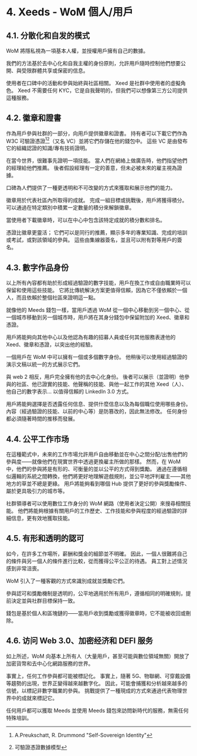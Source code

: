 # 4. Xeeds - WoM 個人/用戶

## 4.1. 分散化和自发的模式

WoM 將隱私視為一項基本人權，並授權用戶擁有自己的數據。

我們的方法基於去中心化和自我主權的身份原則，允許用戶隨時控制他們想要公開、與受限群體共享或保密的信息。

使用者在口碑中的活動和參與始終與社區相關。 Xeed 是社群中使用者的虛擬角色。 Xeed 不需要任何 KYC，它是自我聲明的，但我們可以想像第三方公司提供這種服務。

## 4.2. 徽章和證書

作為用戶參與社群的一部分，向用戶提供徽章和證書。 持有者可以下載它們作為 W3C 可驗證憑證[^7][^8]（又名 VC）並將它們存儲在他的錢包中。 這些 VC 是由發布它的組織認證的知識/專有技術證明。

在當今世界，很難事先證明一項技能。 當人們在網絡上做廣告時，他們指望他們的經理給他們推薦。 後者假設經理有一定的善意，但未必被未來的雇主視為證據。

口碑為人們提供了一種更透明和不可改變的方式來獲取和展示他們的能力。

徽章用於代表社區內所取得的成就。 完成一組目標或挑戰後，用戶將獲得積分。 可以通過在特定類別中積累一定數量的積分來解鎖徽章。

當使用者下載徽章時，可以在中心中包含該特定成就的積分數和排名。

憑證比徽章更靈活； 它們可以是同行的推薦，顯示多年的專業知識、完成的培訓或考試，或對該領域的參與。 這些由集線器簽名，並且可以附有對等用戶的簽名。

## 4.3. 數字作品身份

以上所有內容都有助於形成經過驗證的數字技能，用戶在換工作或自由職業時可以保留和使用這些技能。 它將比傳統解決方案更值得信賴，因為它不僅依賴於一個人，而且依賴於整個社區來證明這一點。

就像他的 Meeds 錢包一樣，當用戶透過 WoM 從一個中心移動到另一個中心、從一個城市移動到另一個城市時，用戶將在其身分錢包中保留附加的 Xeed、徽章和憑證。

用戶將能夠向其他中心以及他認為有趣的招募人員或任何其他服務表達他的 Xeed、徽章和憑證，以突出他的經驗。

一個用戶在 WoM 中可以擁有一個或多個數字身份。 他稍後可以使用經過驗證的演示文稿以統一的方式展示它們。

與 web 2 相反，用戶完全擁有他的去中心化身份。 後者可以展示（並證明）他參與的社區、他已證實的技能、他聲稱的技能、與他一起工作的其他 Xeed（人）、他自己的數字表示... 以值得信賴的 LinkedIn 3.0 方式。

用戶將能夠選擇是否透露任何信息、提供什麼信息以及為每個職位使用哪些身份。 內容（經過驗證的技能、以前的中心等）是防篡改的，因此無法修改。 任何身份都必須隨著時間的推移而發展。

## 4.4. 公平工作市场

在這種範式中，未來的工作市場允許用戶自由移動並在中心之間分配/出售他們的參與度——就像他們在現實世界中透過更換雇主所做的那樣。 然而，在 WoM 中，他們的參與將是有形的、可衡量的並以公平的方式得到獎勵。 通過在遵循相似邏輯的系統之間轉換，他們將更好地理解遊戲規則，並公平地評判雇主——其他地方的草並不總是更綠。 用戶將能夠看到哪個 Hub 提供了更好的參與獎勵條件、屬於更具吸引力的城市等。

社群領導者可以使用數位工作身分的 WoM 網路（使用者決定公開）來搜尋相關技能。 他們將能夠根據有關用戶的工作歷史、工作技能和參與程度的經過驗證的詳細信息，更有效地獲取技能。

## 4.5. 有形和透明的認可

如今，在許多工作場所，薪酬和獎金的細節並不明確。 因此，一個人很難將自己的條件與另一個人的條件進行比較，從而獲得公平公正的待遇。 員工對上述情況感到非常沮喪。

WoM 引入了一種客觀的方式來識別成就並獎勵它們。

參與認可和獎勵機制是透明的，公平地適用於所有用戶，遵循相同的明確規則，提前決定並與社群目標保持一致。

錢包是基於個人和區塊鏈的——當用戶收到獎勵或獲得徽章時，它不能被收回或刪除。

## 4.6. 访问 Web 3.0、加密经济和 DEFI 服务

如上所述，WoM 向基本上所有人（大量用戶，甚至可能與數位領域無關）開放了加密貨幣和去中心化網路服務的世界。

事實上，任何工作參與都可能被標記化。 事實上，隨著 5G、物聯網、可穿戴設備等趨勢的出現，世界正變得越來越數字化。 因此，可能會捕獲和分析越來越多的信號，以標記非數字職業的參與。 挑戰提供了一種現成的方式來通過代表物理世界中的成就來標記它。

任何用戶都可以獲取 Meeds 並使用 Meeds 錢包來訪問新時代的服務，無需任何特殊培訓。

[^7]: A.Preukschatt, R. Drummond "Self-Sovereign Identity"
[^8]: 可驗證憑證數據模型

